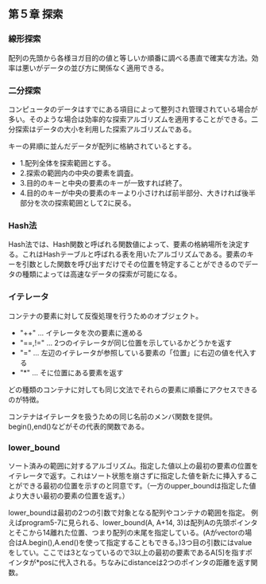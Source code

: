 ## 第５章 探索
### 線形探索
配列の先頭から各様ヨガ目的の値と等しいか順番に調べる愚直で確実な方法。効率は悪いがデータの並び方に関係なく適用できる。

### 二分探索
コンピュータのデータはすでにある項目によって整列され管理されている場合が多い。そのような場合は効率的な探索アルゴリズムを適用することができる。二分探索はデータの大小を利用した探索アルゴリズムである。

キーの昇順に並んだデータが配列に格納されているとする。  
* 1.配列全体を探索範囲とする。  
* 2.探索の範囲内の中央の要素を調査。  
* 3.目的のキーと中央の要素のキーが一致すれば終了。  
* 4.目的のキーが中央の要素のキーより小さければ前半部分、大きければ後半部分を次の探索範囲として2に戻る。  

### Hash法
Hash法では、Hash関数と呼ばれる関数値によって、要素の格納場所を決定する。これはHashテーブルと呼ばれる表を用いたアルゴリズムである。要素のキーを引数とした関数を呼び出すだけでその位置を特定することができるのでデータの種類によっては高速なデータの探索が可能になる。

### イテレータ
コンテナの要素に対して反復処理を行うためのオブジェクト。
- "++" ... イテレータを次の要素に進める
- "==,!=" ... 2つのイテレータが同じ位置を示しているかどうかを返す
- "=" ... 左辺のイテレータが参照している要素の「位置」に右辺の値を代入する
- "*" ... そに位置にある要素を返す

どの種類のコンテナに対しても同じ文法でそれらの要素に順番にアクセスできるのが特徴。

コンテナはイテレータを扱うための同じ名前のメンバ関数を提供。begin(),end()などがその代表的関数である。

### lower_bound
ソート済みの範囲に対するアルゴリズム。指定した値以上の最初の要素の位置をイテレータで返す。これはソート状態を崩さずに指定した値を新たに挿入することができる最初の位置を示すのと同意です。（一方のupper_boundは指定した値より大きい最初の要素の位置を返す。）

lower_boundは最初の2つの引数で対象となる配列やコンテナの範囲を指定。
例えばprogram5-7に見られる、lower_bound(A, A+14, 3)は配列Aの先頭ポインタとそこから14離れた位置、つまり配列の末尾を指定している。(Aがvectorの場合はA.begin(),A.end()を使って指定することもできる。)3つ目の引数にはvalueをしてい。ここでは3となっているので3以上の最初の要素であるA[5]を指すポインタが*posに代入される。ちなみにdistanceは2つのポインタの距離を返す関数。